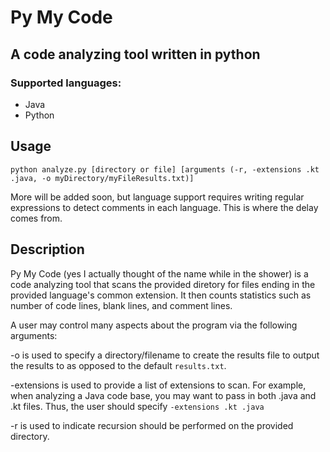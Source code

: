 # Py My Code

## A code analyzing tool written in python

### Supported languages:

* Java
* Python

## Usage

`python analyze.py [directory or file] [arguments (-r, -extensions .kt .java, -o myDirectory/myFileResults.txt)]`

More will be added soon, but language support requires writing regular expressions to detect comments in each language. This is where the delay comes from.

## Description

Py My Code (yes I actually thought of the name while in the shower) is a code analyzing tool that scans the provided diretory for files ending in the provided language's common extension. It then counts statistics such as number of code lines, blank lines, and comment lines.

A user may control many aspects about the program via the following arguments:

 -o is used to specify a directory/filename to create the results file to output the results to as opposed to the default `results.txt`.

-extensions is used to provide a list of extensions to scan. For example, when analyzing a Java code base, you may want to pass in both .java and .kt files. Thus, the user should specify `-extensions .kt .java`

-r is used to indicate recursion should be performed on the provided directory.
